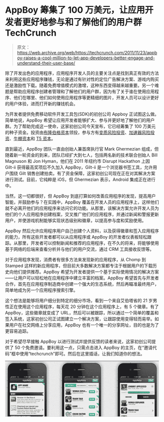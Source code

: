 # AppBoy 筹集了 100 万美元，让应用开发者更好地参与和了解他们的用户群 TechCrunch

> 原文：<https://web.archive.org/web/https://techcrunch.com/2011/11/23/appboy-raises-a-cool-million-to-let-app-developers-better-engage-and-understand-their-user-base/>

除了开发出色的应用程序，应用程序开发人员的主要关注点是找到真正有效的方法来利用这些应用程序赚钱，无论是通过有针对性的定位广告解决方案、游戏内购买还是激励性下载。随着免费增值模式的激增，这种东西变得越来越重要。另一个难题是帮助应用程序创建者管理和了解他们的用户群，因为有了关于谁在使用应用程序、他们在哪里、他们如何使用应用程序等更精细的图片，开发人员可以设计更好的用户体验，进而打开新的赚钱机会。

为开发者提供免费移动软件开发工具包(SDK)的初创公司 Appboy 正试图这么做。简单地说，AppBoy 希望让应用开发者能够扩大、参与并更好地了解他们的用户群。为了帮助完成这一使命，这家初创公司今天宣布，它已经筹集了 100 万美元的种子资金。投资由[布隆伯格资本](https://web.archive.org/web/20221007191549/http://www.crunchbase.com/financial-organization/blumberg-capital)领投，参与方有[变质风险投资](https://web.archive.org/web/20221007191549/http://metamorphic.vc/)、[加速器风险投资](https://web.archive.org/web/20221007191549/http://www.acceleratorventures.com/)、[牛棚资本](https://web.archive.org/web/20221007191549/http://bullpencap.com/)和 [T5 资本](https://web.archive.org/web/20221007191549/http://www.triplefive.com/en/pages/venture-capital)。

直到最近，AppBoy 团队一直由创始人兼首席执行官 Mark Ghermezian 组成，但随着新一轮资金的到来，团队已经扩大到七人，包括两名新的技术联合创始人 Bill Magnuson 和 Jon Hyman，他们在 2011 年纽约市 Disrupt Hackathon 上因 Gilt-ii 获得最高奖项后不久加入 AppBoy，Gilt-ii 是一个浏览器书签工具，允许用户围绕 Gilt 销售创建拍卖。有了资金保障，这家初创公司现在正在对其解决方案进行测试。目前，它纯粹是 iOS，但 Ghermezian 表示，Android 集成正在进行中。

当然，这一切都很好，但 AppBoy 到底打算如何改善应用程序的发现，提高用户智能，并鼓励参与？在实践中，AppBoy 覆盖在开发人员的应用程序上，这样他们就不必离开他们的应用程序来访问它的功能。从那里，该解决方案允许开发人员为他们的个人应用程序创建档案，交叉推广他们的应用程序，并通过新闻和警报更新用户，并使游戏机制能够实现状态级别和徽章，以提高参与度和奖励使用。

AppBoy 然后允许应用程序用户自己创建个人资料，以及获得徽章和签入应用程序的能力，所有这些开发者都可以从应用程序或 AppBoy 的开发者仪表板轻松跟踪。从那里，开发者可以控制新闻和推荐的应用程序，在不久的将来，将能够使用基于网络的后端来查看分析并与他们的用户交流，通过 CRM 工具接收反馈等。

对于应用程序发现，消费者有很多方法来发现新的应用程序，从 Chomp 到 Stamped 这样的新应用程序，但目前大多数解决方案都专注于根据用户的下载历史向他们提供推荐。AppBoy 希望为开发者提供一个基于实际使用情况的解决方案——让用户可以轻松地在应用程序中建立丰富的档案。AppBoy 希望首先与开发者合作，首先在应用程序制造商中创建一个强大的生态系统，然后再瞄准最终用户，简单地成为另一个应用程序搜索引擎。

这个想法是能够将用户细分到特定的细分市场，看到一个来自艾伯塔省的 21 岁男性正在使用这个应用程序，每天花 20 分钟在这个应用程序上，有 5 个徽章。有了 AppBoy，这些徽章就变成了 URL，然后可以被跟踪，所以通过一个简单的覆盖和签入系统，这家初创公司正试图建立一个解决方案，让跟踪使用变得轻而易举。如果用户在社交网络上分享应用，AppBoy 也有一个唯一的分享网址，目的也是为了更容易追踪。

对于希望尽早接触 AppBoy 以进行测试并提供反馈的读者来说，这家初创公司提供了 50 个免费邀请。要利用这一点，只需点击进入 AppBoy 的主页，在“邀请代码”框中使用“techcrunch”即可。然后在这里插话，让我们知道你的想法。

[![](img/f55b968a1fdc42a2c9d7c160835d6f6c.png "Screen shot 2011-11-23 at 1.13.19 PM")](https://web.archive.org/web/20221007191549/https://beta.techcrunch.com/wp-content/uploads/2011/11/screen-shot-2011-11-23-at-1-13-19-pm.png)